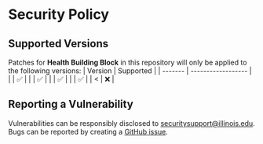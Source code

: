 # Security Policy

## Supported Versions
Patches for **Health Building Block** in this repository will only be applied to the following versions:
| Version | Supported          |
| ------- | ------------------ |
|    | :white_check_mark: |
|    | :white_check_mark: |
|    | :white_check_mark: |
|    | :white_check_mark: |
| <    | :x:              |

## Reporting a Vulnerability
Vulnerabilities can be responsibly disclosed to [securitysupport@illinois.edu](mailto:securitysupport@illinois.edu).
Bugs can be reported by creating a [GitHub issue](https://github.com/rokwire/health-building-block/issues/new/choose).